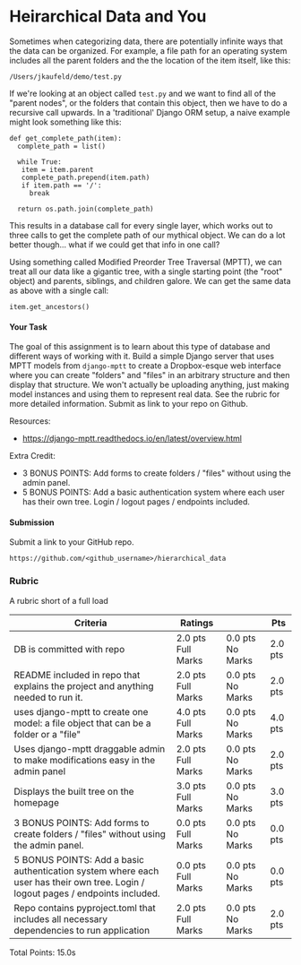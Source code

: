 # Heirarchical Data and You

Sometimes when categorizing data, there are potentially infinite ways that the data can be organized. For example, a file path for an operating system includes all the parent folders and the the location of the item itself, like this:

```
/Users/jkaufeld/demo/test.py
```

If we're looking at an object called `test.py` and we want to find all of the "parent nodes", or the folders that contain this object, then we have to do a recursive call upwards. In a 'traditional' Django ORM setup, a naive example might look something like this:

```
def get_complete_path(item):
  complete_path = list()

  while True:
   item = item.parent
   complete_path.prepend(item.path)
   if item.path == '/':
     break

  return os.path.join(complete_path)
```

This results in a database call for every single layer, which works out to three calls to get the complete path of our mythical object. We can do a lot better though... what if we could get that info in one call?

Using something called Modified Preorder Tree Traversal (MPTT), we can treat all our data like a gigantic tree, with a single starting point (the "root" object) and parents, siblings, and children galore. We can get the same data as above with a single call:

```
item.get_ancestors()
```
#### Your Task
The goal of this assignment is to learn about this type of database and different ways of working with it. Build a simple Django server that uses MPTT models from `django-mptt` to create a Dropbox-esque web interface where you can create "folders" and "files" in an arbitrary structure and then display that structure. We won't actually be uploading anything, just making model instances and using them to represent real data. See the rubric for more detailed information. Submit as link to your repo on Github.

Resources:

* https://django-mptt.readthedocs.io/en/latest/overview.html 

Extra Credit:

* 3 BONUS POINTS: Add forms to create folders / "files" without using the admin panel.
* 5 BONUS POINTS: Add a basic authentication system where each user has their own tree. Login / logout pages / endpoints included.
#### Submission
Submit a link to your GitHub repo.
```
https://github.com/<github_username>/hierarchical_data
```

### Rubric
A rubric short of a full load

|Criteria	|Ratings|	|Pts  |
|-----------|-------|---|-----|
|DB is committed with repo|2.0 pts Full Marks | 0.0 pts No Marks |2.0 pts
|README included in repo that explains the project and anything needed to run it. |2.0 pts Full Marks |0.0 pts No Marks |2.0 pts
|uses django-mptt to create one model: a file object that can be a folder or a "file"|4.0 pts Full Marks|0.0 pts No Marks|4.0 pts
|Uses django-mptt draggable admin to make modifications easy in the admin panel|2.0 pts Full Marks|0.0 pts No Marks|2.0 pts
|Displays the built tree on the homepage|3.0 pts Full Marks|0.0 pts No Marks|3.0 pts
|3 BONUS POINTS: Add forms to create folders / "files" without using the admin panel.|0.0 pts Full Marks|0.0 pts No Marks|0.0 pts
|5 BONUS POINTS: Add a basic authentication system where each user has their own tree. Login / logout pages / endpoints included.|0.0 pts Full Marks|0.0 pts No Marks|0.0 pts
|Repo contains pyproject.toml that includes all necessary dependencies to run application|2.0 pts Full Marks|0.0 pts No Marks|2.0 pts
Total Points: 15.0s

